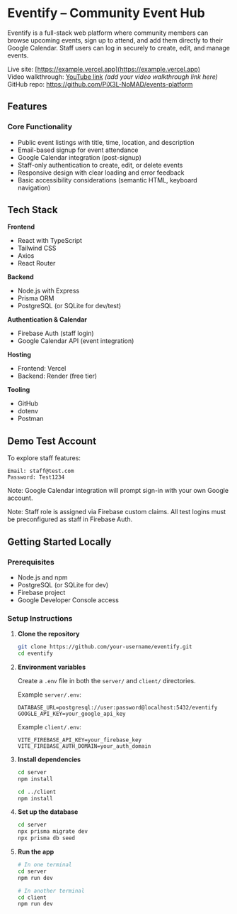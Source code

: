 # Eventify – Community Event Hub

Eventify is a full-stack web platform where community members can browse upcoming events, sign up to attend, and add them directly to their Google Calendar. Staff users can log in securely to create, edit, and manage events.

Live site: [https://example.vercel.app](https://example.vercel.app)  
Video walkthrough: [YouTube link](#) *(add your video walkthrough link here)*
GitHub repo: https://github.com/PiX3L-NoMAD/events-platform


## Features

### Core Functionality

- Public event listings with title, time, location, and description
- Email-based signup for event attendance
- Google Calendar integration (post-signup)
- Staff-only authentication to create, edit, or delete events
- Responsive design with clear loading and error feedback
- Basic accessibility considerations (semantic HTML, keyboard navigation)


## Tech Stack

**Frontend**

- React with TypeScript
- Tailwind CSS
- Axios
- React Router

**Backend**

- Node.js with Express
- Prisma ORM
- PostgreSQL (or SQLite for dev/test)

**Authentication & Calendar**

- Firebase Auth (staff login)
- Google Calendar API (event integration)

**Hosting**

- Frontend: Vercel
- Backend: Render (free tier)

**Tooling**

- GitHub
- dotenv
- Postman


## Demo Test Account

To explore staff features:

```
Email: staff@test.com
Password: Test1234
```

Note: Google Calendar integration will prompt sign-in with your own Google account.

Note: Staff role is assigned via Firebase custom claims. All test logins must be preconfigured as staff in Firebase Auth.


## Getting Started Locally

### Prerequisites

- Node.js and npm
- PostgreSQL (or SQLite for dev)
- Firebase project
- Google Developer Console access


### Setup Instructions

1. **Clone the repository**
   ```bash
   git clone https://github.com/your-username/eventify.git
   cd eventify
2. **Environment variables**

   Create a `.env` file in both the `server/` and `client/` directories.

   Example `server/.env`:
   ```env
   DATABASE_URL=postgresql://user:password@localhost:5432/eventify
   GOOGLE_API_KEY=your_google_api_key
   ```

   Example `client/.env`:
   ```env
   VITE_FIREBASE_API_KEY=your_firebase_key
   VITE_FIREBASE_AUTH_DOMAIN=your_auth_domain
   ```

3. **Install dependencies**
   ```bash
   cd server
   npm install

   cd ../client
   npm install
   ```

4. **Set up the database**
   ```bash
   cd server
   npx prisma migrate dev
   npx prisma db seed
   ```

5. **Run the app**
   ```bash
   # In one terminal
   cd server
   npm run dev
   ```

   ```bash
   # In another terminal
   cd client
   npm run dev
   ```